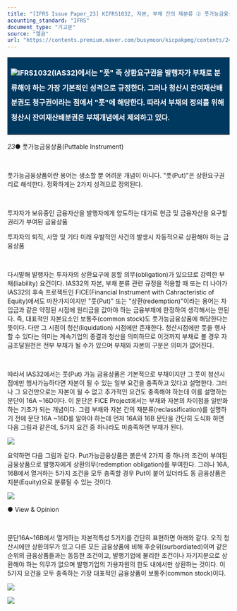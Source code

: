 ```yaml
---
title: "[IFRS Issue Paper_23] KIFRS1032, 자본, 부채 간의 재분류 ② 풋가능금융상품"
acounting_standard: "IFRS"
document_type: "기고문"
source: "엘곰"
url: "https://contents.premium.naver.com/busymoon/kicpakpmg/contents/240302062018952ga"
---
```

<table style=""><tbody><tr><td colspan="3" rowspan="1" style="width: 100.0%; height: 129.0px;  background-color: #003960;"><div><p style="line-height:2.1;"><img src="https://n2.news.naver.com/l.gif?type=content"><span style="color:#ffffff;"><b>IFRS1032(IAS32)에서는 "풋" 즉 상환요구권을 발행자가 부채로 분류해야 하는 가장 기본적인 성격으로 규정한다. 그러나 청산시 잔여재산배분권도 청구권이라는 점에서 "풋"에 해당한다. 따라서 부채의 정의를 위해 청산시 잔여재산배분권은 부채개념에서 제외하고 있다.</b></span></p></div></td></tr></tbody></table>

*23*● 풋가능금융상품(Puttable Instrument)​​

​

풋가능금융상품이란 용어는 생소할 뿐 어려운 개념이 아니다. "풋(Put)"은 상환요구권리로 해석한다. 정확하게는 2가지 성격으로 정의된다.

​

투자자가 보유중인 금융자산을 발행자에게 양도하는 대가로 현금 및 금융자산을 요구할 권리가 부여된 금융상품

투자자의 퇴직, 사망 및 기타 미래 우발적인 사건의 발생시 자동적으로 상환해야 하는 금융상품

​

다시말해 발행자는 투자자의 상환요구에 응할 의무(obligation)가 있으므로 강력한 부채(liability) 요건이다. IAS32의 자본, 부채 분류 관련 규정을 적용할 때 또는 더 나아가 IAS32의 후속 프로젝트인 FICE(Financial Instrument with Cahracteristic of Equity)에서도 마찬가지이지만 "풋(Put)" 또는 "상환(redemption)"이라는 용어는 차입금과 같은 약정된 시점에 원리금을 값아야 하는 금융부채에 한정하여 생각해서는 안된다. 즉, 대표적인 자본요소인 보통주(common stock)도 풋가능금융상품에 해당한다는 뜻이다. 다만 그 시점이 청산(liquidation) 시점에만 존재한다. 청산시점에만 풋을 행사할 수 있다는 의미는 계속기업의 종결과 청산을 의미하므로 이것까지 부채로 볼 경우 자금조달원천은 전부 부채가 될 수가 있으며 부채와 자본의 구분은 의미가 없어진다.

​

따라서 IAS32에서는 풋(Put) 가능 금융상품은 기본적으로 부채이지만 그 풋이 청산시점에만 행사가능하다면 자본이 될 수 있는 일부 요건을 충족하고 있다고 설명한다. 그러나 그 요건만으로는 자본이 될 수 없고 추가적인 요건도 충족해야 하는데 이를 설명하는 문단이 16A ~16D이다. 이 문단은 FICE Project에서는 부채와 자본의 차이점을 일반화 하는 기초가 되는 개념이다. 그럼 부채와 자본 간의 재분류(reclassification)를 설명하기 전에 문단 16A ~16D를 알아야 하는데 먼저 16A와 16B 문단을 간단히 도식화 하면 다음 그림과 같은데, 5가지 요건 중 하나라도 미충족하면 부채가 된다.

![](https://dthumb-phinf.pstatic.net/dthumb?src=%22https://postfiles.pstatic.net/MjAyNDAyMDRfMyAg/MDAxNzA3MDIzMDU4NTE3.xpUgIQGq9C6Xmx0bTjIAdrTYmOkdQJ4fiF89hRkqCm8g.OkRRweY46Ol68gMmVYPB8-0VuWDabiNPI4IvA3ECQukg.PNG.busymoon/image.png?type=w773%22&service=scs&type=w800)

요약하면 다음 그림과 같다. Put가능금융상품은 붉은색 2가지 중 하나의 조건이 부여된 금융상품으로 발행자에게 상환의무(redemption obligation)를 부여한다. 그러나 16A, 16B에서 열거하는 5가지 조건을 모두 충족할 경우 Put이 붙어 있더라도 동 금융상품은 지분(Equity)으로 분류될 수 있는 것이다.

![](https://dthumb-phinf.pstatic.net/dthumb?src=%22https://postfiles.pstatic.net/MjAyNDAyMDRfMjUx/MDAxNzA3MDI0MjY4NDkw.E6BGMdo89PRCn7Ca0Vq9A8x2y-7dQgdsEfvJqX1imnwg.lFvXCIQetfMxzocroB2ZyyZRKVUofzG_1kdUk50FZr8g.PNG.busymoon/image.png?type=w773%22&service=scs&type=w800)

● View & Opinion​​

​

문단16A~16B에서 열거하는 자본적특성 5가지를 간단히 표현하면 아래와 같다. 오직 청산시에만 상환의무가 있고 다른 모든 금융상품에 비해 후순위(surbordiated)이며 같은 순위의 금융상품들과는 동등한 조건이고, 발행기업에 불리한 조건이나 자기지분으로 상환해야 하는 의무가 없으며 발행기업의 가용자원의 한도 내에서만 상환하는 것이다. 이 5가지 요건을 모두 충족하는 가장 대표적인 금융상품이 보통주(common stock)이다.

![](https://dthumb-phinf.pstatic.net/dthumb?src=%22https://postfiles.pstatic.net/MjAyNDAyMDRfMTQ4/MDAxNzA3MDI1MDc2MDY1.88I7IEAlrfML-TdcUv0urAQRBBVQvthTj5wb_-MGMYYg.Yn9bDwIXTYjVezVjoccvuDy3u_N47oCZhmbzZ9-VXQYg.PNG.busymoon/image.png?type=w773%22&service=scs&type=w800)

[![](https://dthumb-phinf.pstatic.net/dthumb?src=%22https://storep-phinf.pstatic.net/cafe_004/original_2.png?type=p100_100%22&service=scs&type=w800)](https://contents.premium.naver.com/busymoon/kicpakpmg/contents/#)

​